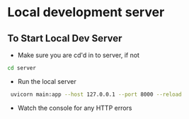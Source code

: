 # Local development server

## To Start Local Dev Server ##

- Make sure you are cd'd in to server, if not
```bash
cd server
```
- Run the local server
``` bash
 uvicorn main:app --host 127.0.0.1 --port 8000 --reload 
 ```

- Watch the console for any HTTP errors
